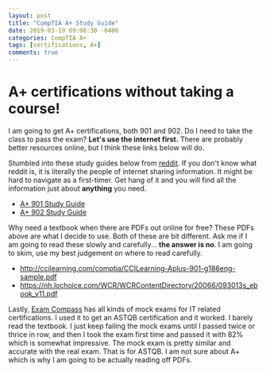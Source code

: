 ```yaml
---
layout: post
title: "CompTIA A+ Study Guide"
date: 2019-03-19 09:08:30 -0400
categories: CompTIA A+
tags: [certifications, A+]
comments: true
---
```


# A+ certifications without taking a course!

I am going to get A+ certifications, both 901 and 902. Do I need to take the class to pass the exam? <b>Let's use the internet first.</b> There are probably better resources online, but I think these links below will do.

Stumbled into these study guides below from [reddit][reddit]. If you don't know what reddit is, it is literally the people of internet sharing information. It might be hard to navigate as a first-timer. Get hang of it and you will find all the information just about <b>anything</b> you need.

- [A+ 901 Study Guide][A+ 901 Study Guide]
- [A+ 902 Study Guide][A+ 902 Study Guide]

Why need a textbook when there are PDFs out online for free? These PDFs above are what I decide to use. Both of these are bit different. Ask me if I am going to read these slowly and carefully... <b>the answer is no</b>. I am going to skim, use my best judgement on where to read carefully.

- http://ccilearning.com/comptia/CCILearning-Aplus-901-g186eng-sample.pdf
- https://nh.lochoice.com/WCR/WCRContentDirectory/20066/093013s_ebook_v11.pdf

Lastly, [Exam Compass][Exam Compass] has all kinds of mock exams for IT related certifications. I used it to get an ASTQB certification and it worked. I barely read the textbook. I just keep failing the mock exams until I passed twice or thrice in row, and then I took the exam first time and passed it with 82% which is somewhat impressive. The mock exam is pretty similar and accurate with the real exam. That is for ASTQB. I am not sure about A+ which is why I am going to be actually reading off PDFs.

[A+ 901 Study Guide]:https://docs.google.com/document/d/1Shh_BNuw4xh2mlr3UVBpBWqbvWJNnTtuSq12RFsjvAo/edit
[A+ 902 Study Guide]:https://docs.google.com/document/d/11TZ8TvhUlRI4yhMBSnULgwE2p4plTptIKZOJ96QdXKc/edit
[reddit]:www.reddit.com
[Exam Compass]:https://www.examcompass.com/
